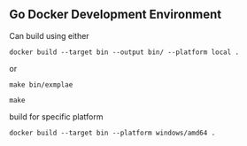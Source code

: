 ## Go Docker Development Environment

Can build using either

```docker build --target bin --output bin/ --platform local .```

or 

```make bin/exmplae```

```make```

build for specific platform

```docker build --target bin --platform windows/amd64 .```